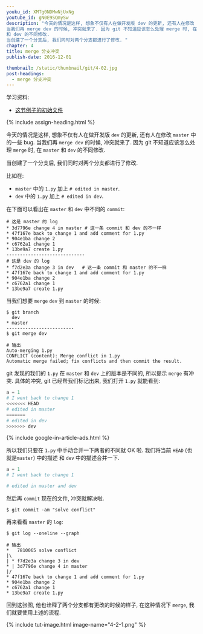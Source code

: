 ```yaml
---
youku_id: XMTg0NDMwNjUxNg
youtube_id: gN0E9SQmySw
description: "今天的情况是这样, 想象不仅有人在做开发版 dev 的更新, 还有人在修改 master 中的一些 bug.
当我们再 merge dev 的时候, 冲突就来了. 因为 git 不知道应该怎么处理 merge 时, 在 master
和 dev 的不同修改.
当创建了一个分支后, 我们同时对两个分支都进行了修改. "
chapter: 4
title: merge 分支冲突
publish-date: 2016-12-01

thumbnail: /static/thumbnail/git/4-02.jpg
post-headings:
  - merge 分支冲突
---
```


学习资料:
  * [这节例子的初始文件](/static/results/git/initial-files/for_gitTUT_4-2.zip)
  
{% include assign-heading.html %}

今天的情况是这样, 想象不仅有人在做开发版 `dev` 的更新, 还有人在修改 `master` 中的一些 bug.
当我们再 `merge dev` 的时候, 冲突就来了. 因为 git 不知道应该怎么处理 `merge` 时, 在 `master`
和 `dev` 的不同修改.


当创建了一个分支后, 我们同时对两个分支都进行了修改. 

比如在:

* `master` 中的 `1.py` 加上 `# edited in master`.
* `dev` 中的 `1.py` 加上 `# edited in dev`.

在下面可以看出在 `master` 和 `dev` 中不同的 `commit`:

``` shell
# 这是 master 的 log
* 3d7796e change 4 in master # 这一条 commit 和 dev 的不一样
* 47f167e back to change 1 and add comment for 1.py
* 904e1ba change 2
* c6762a1 change 1
* 13be9a7 create 1.py
-----------------------------
# 这是 dev 的 log
* f7d2e3a change 3 in dev   # 这一条 commit 和 master 的不一样
* 47f167e back to change 1 and add comment for 1.py
* 904e1ba change 2
* c6762a1 change 1
* 13be9a7 create 1.py
```

当我们想要 `merge` `dev` 到 `master` 的时候:

```shell
$ git branch
  dev
* master
-------------------------
$ git merge dev

# 输出
Auto-merging 1.py
CONFLICT (content): Merge conflict in 1.py
Automatic merge failed; fix conflicts and then commit the result.
```

git 发现的我们的 `1.py` 在 `master` 和 `dev` 上的版本是不同的, 所以提示 `merge` 有冲突. 具体的冲突, 
git 已经帮我们标记出来, 我们打开 `1.py` 就能看到:

```python
a = 1
# I went back to change 1
<<<<<<< HEAD
# edited in master
=======
# edited in dev
>>>>>>> dev
```

{% include google-in-article-ads.html %}

所以我们只要在 `1.py` 中手动合并一下两者的不同就 OK 啦. 我们将当前 `HEAD` (也就是`master`) 中的描述 和 `dev` 中的描述合并一下.

```python
a = 1
# I went back to change 1

# edited in master and dev
```

然后再 `commit` 现在的文件, 冲突就解决啦.

```shell
$ git commit -am "solve conflict"
```

再来看看 `master` 的 `log`:

```shell
$ git log --oneline --graph

# 输出
*   7810065 solve conflict
|\  
| * f7d2e3a change 3 in dev
* | 3d7796e change 4 in master
|/  
* 47f167e back to change 1 and add comment for 1.py
* 904e1ba change 2
* c6762a1 change 1
* 13be9a7 create 1.py
```

回到这张图, 
他也诠释了两个分支都有更改的时候的样子, 在这种情况下 `merge`, 我们就要使用上述的流程.

{% include tut-image.html image-name="4-2-1.png" %}

